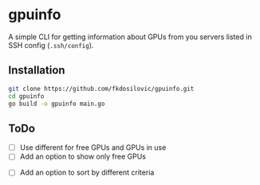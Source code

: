 # gpuinfo

A simple CLI for getting information about GPUs from you servers listed
in SSH config (`.ssh/config`).

## Installation

```bash
git clone https://github.com/fkdosilovic/gpuinfo.git
cd gpuinfo
go build -o gpuinfo main.go
```

## ToDo

- [ ] Use different for free GPUs and GPUs in use
- [ ] Add an option to show only free GPUs
<!-- - [ ]: Add an option to show only GPUs in use -->
- [ ] Add an option to sort by different criteria
<!-- - [ ]: Add an option to show only GPUs with a certain amount of memory -->